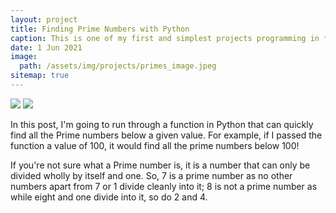 ```yaml
---
layout: project
title: Finding Prime Numbers with Python
caption: This is one of my first and simplest projects programming in **Python**. I also made a **Streamlit web app** to finish it off. 
date: 1 Jun 2021
image: 
  path: /assets/img/projects/primes_image.jpeg
sitemap: true
---
```


[![](https://img.shields.io/badge/Jupyter-Open_Notebook-blue?logo=Jupyter)](https://github.com/ibiene-ds/finding-primes/blob/main/Finding%20Primes.ipynb)           [![](https://img.shields.io/badge/Streamlit-Open_Web_App-blue?logo=Streamlit)](https://ibiene-ds-finding-primes-primes-app-8a5ezt.streamlitapp.com/)

In this post, I'm going to run through a function in Python that can quickly find all the Prime numbers below a given value.  For example, if I passed the function a value of 100, it would find all the prime numbers below 100!

If you're not sure what a Prime number is, it is a number that can only be divided wholly by itself and one.  So,  7 is a prime number as no other numbers apart from 7 or 1 divide cleanly into it;  8 is not a prime number as while eight and one divide into it, so do 2 and 4. 


